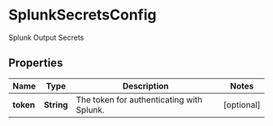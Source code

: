 

# SplunkSecretsConfig

Splunk Output Secrets

## Properties

| Name | Type | Description | Notes |
|------------ | ------------- | ------------- | -------------|
|**token** | **String** | The token for authenticating with Splunk. |  [optional] |



